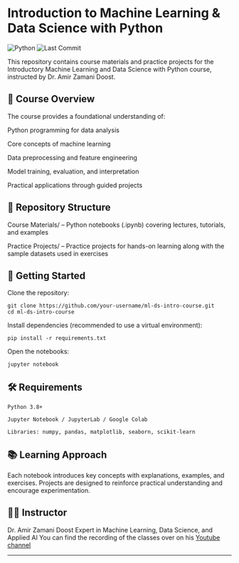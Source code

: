 # Introduction to Machine Learning & Data Science with Python
![Python](https://img.shields.io/badge/Python-3.x-blue.svg) ![Last Commit](https://img.shields.io/github/last-commit/yfozi127/ML-DL-Course) 

This repository contains course materials and practice projects for the Introductory Machine Learning and Data Science with Python course, instructed by Dr. Amir Zamani Doost.

## 📘 Course Overview

The course provides a foundational understanding of:

Python programming for data analysis

Core concepts of machine learning

Data preprocessing and feature engineering

Model training, evaluation, and interpretation

Practical applications through guided projects

## 📂 Repository Structure

Course Materials/ – Python notebooks (.ipynb) covering lectures, tutorials, and examples

Practice Projects/ – Practice projects for hands-on learning along with the sample datasets used in exercises

## 🚀 Getting Started

Clone the repository:

    git clone https://github.com/your-username/ml-ds-intro-course.git
    cd ml-ds-intro-course

Install dependencies (recommended to use a virtual environment):

    pip install -r requirements.txt

Open the notebooks:

    jupyter notebook

## 🛠 Requirements

    Python 3.8+

    Jupyter Notebook / JupyterLab / Google Colab

    Libraries: numpy, pandas, matplotlib, seaborn, scikit-learn

## 📚 Learning Approach

Each notebook introduces key concepts with explanations, examples, and exercises. Projects are designed to reinforce practical understanding and encourage experimentation.
## 👨‍🏫 Instructor

Dr. Amir Zamani Doost
Expert in Machine Learning, Data Science, and Applied AI
You can find the recording of the classes over on his [Youtube channel](https://www.youtube.com/@amirzamanidoost2590)

---
